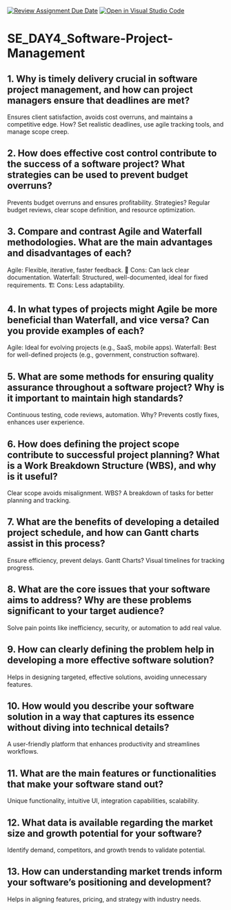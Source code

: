 [![Review Assignment Due Date](https://classroom.github.com/assets/deadline-readme-button-22041afd0340ce965d47ae6ef1cefeee28c7c493a6346c4f15d667ab976d596c.svg)](https://classroom.github.com/a/9pw6JKcu)
[![Open in Visual Studio Code](https://classroom.github.com/assets/open-in-vscode-2e0aaae1b6195c2367325f4f02e2d04e9abb55f0b24a779b69b11b9e10269abc.svg)](https://classroom.github.com/online_ide?assignment_repo_id=18494756&assignment_repo_type=AssignmentRepo)
# SE_DAY4_Software-Project-Management
## 1. Why is timely delivery crucial in software project management, and how can project managers ensure that deadlines are met?
Ensures client satisfaction, avoids cost overruns, and maintains a competitive edge. How? Set realistic deadlines, use agile tracking tools, and manage scope creep.

## 2. How does effective cost control contribute to the success of a software project? What strategies can be used to prevent budget overruns?
Prevents budget overruns and ensures profitability. Strategies? Regular budget reviews, clear scope definition, and resource optimization.

## 3. Compare and contrast Agile and Waterfall methodologies. What are the main advantages and disadvantages of each?
Agile: Flexible, iterative, faster feedback. 🚀 Cons: Can lack clear documentation.
Waterfall: Structured, well-documented, ideal for fixed requirements. 🏗️ Cons: Less adaptability.

## 4. In what types of projects might Agile be more beneficial than Waterfall, and vice versa? Can you provide examples of each?
Agile: Ideal for evolving projects (e.g., SaaS, mobile apps).
Waterfall: Best for well-defined projects (e.g., government, construction software).

## 5. What are some methods for ensuring quality assurance throughout a software project? Why is it important to maintain high standards?
 Continuous testing, code reviews, automation. Why? Prevents costly fixes, enhances user experience.

## 6. How does defining the project scope contribute to successful project planning? What is a Work Breakdown Structure (WBS), and why is it useful?
Clear scope avoids misalignment. WBS? A breakdown of tasks for better planning and tracking.

## 7. What are the benefits of developing a detailed project schedule, and how can Gantt charts assist in this process?
Ensure efficiency, prevent delays. Gantt Charts? Visual timelines for tracking progress.

## 8. What are the core issues that your software aims to address? Why are these problems significant to your target audience?
Solve pain points like inefficiency, security, or automation to add real value.

## 9. How can clearly defining the problem help in developing a more effective software solution?
 Helps in designing targeted, effective solutions, avoiding unnecessary features.

## 10. How would you describe your software solution in a way that captures its essence without diving into technical details?
A user-friendly platform that enhances productivity and streamlines workflows.

## 11. What are the main features or functionalities that make your software stand out?
Unique functionality, intuitive UI, integration capabilities, scalability.

## 12. What data is available regarding the market size and growth potential for your software?
 Identify demand, competitors, and growth trends to validate potential.

## 13. How can understanding market trends inform your software’s positioning and development?
Helps in aligning features, pricing, and strategy with industry needs.

